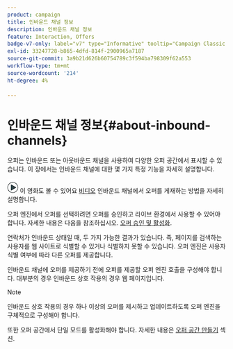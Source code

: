 ```yaml
---
product: campaign
title: 인바운드 채널 정보
description: 인바운드 채널 정보
feature: Interaction, Offers
badge-v7-only: label="v7" type="Informative" tooltip="Campaign Classic v7에만 적용됩니다."
exl-id: 33247728-b865-4dfd-814f-2900965a7187
source-git-commit: 3a9b21d626b60754789c3f594ba798309f62a553
workflow-type: tm+mt
source-wordcount: '214'
ht-degree: 4%

---
```


# 인바운드 채널 정보{#about-inbound-channels}



오퍼는 인바운드 또는 아웃바운드 채널을 사용하여 다양한 오퍼 공간에서 표시할 수 있습니다. 이 장에서는 인바운드 채널에 대한 몇 가지 특정 기능을 자세히 설명합니다.

![](assets/do-not-localize/how-to-video.png) 이 영화도 볼 수 있어요 [비디오](https://helpx.adobe.com/campaign/classic/how-to/deliver-an-offer-on-inbound-channel-in-acv6.html) 인바운드 채널에서 오퍼를 게재하는 방법을 자세히 설명합니다.

오퍼 엔진에서 오퍼를 선택하려면 오퍼를 승인하고 라이브 환경에서 사용할 수 있어야 합니다. 자세한 내용은 다음을 참조하십시오. [오퍼 승인 및 활성화](../../interaction/using/approving-and-activating-an-offer.md).

연락처가 인바운드 상태일 때, 두 가지 가능한 결과가 있습니다. 즉, 페이지를 검색하는 사용자를 웹 사이트로 식별할 수 있거나 식별하지 못할 수 있습니다. 오퍼 엔진은 사용자 식별 여부에 따라 다른 오퍼를 제공합니다.

인바운드 채널에 오퍼를 제공하기 전에 오퍼를 제공할 오퍼 엔진 호출을 구성해야 합니다. 대부분의 경우 인바운드 상호 작용의 경우 웹 페이지입니다.

>[!NOTE]
>
>인바운드 상호 작용의 경우 하나 이상의 오퍼를 제시하고 업데이트하도록 오퍼 엔진을 구체적으로 구성해야 합니다.
>
>또한 오퍼 공간에서 단일 모드를 활성화해야 합니다. 자세한 내용은 [오퍼 공간 만들기](../../interaction/using/creating-offer-spaces.md) 섹션.
